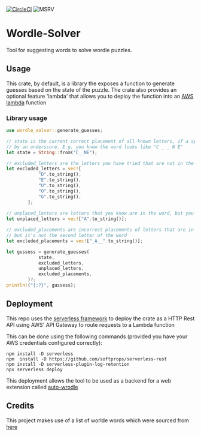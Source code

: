 [![CircleCI](https://circleci.com/gh/benjaminjellis/wordle-solver/tree/master.svg?style=svg)](https://circleci.com/gh/benjaminjellis/wordle-solver/tree/master) ![MSRV](https://img.shields.io/badge/msrv-1.58.0-red)
# Wordle-Solver

Tool for suggesting words to solve wordle puzzles. 


## Usage 

This crate, by default, is a library the exposes a function to generate guesses based on the state of the puzzle. The crate also provides an optional feature 
'lambda' that allows you to deploy the function into an [AWS lambda](https://aws.amazon.com/lambda/) function

### Library usage

```rust
use wordle_solver::generate_guesses;

// state is the current correct placement of all known letters, if a spot is unknown it should be represented 
// by an underscore. E.g. you know the word looks like "C _ _ N E"
let state = String::from("C__NE");

// excluded_letters are the letters you have tried that are not in the word 
let excluded_letters = vec![
            "D".to_string(),
            "E".to_string(),
            "U".to_string(),
            "O".to_string(),
            "G".to_string(),
        ];
        
// unplaced_letters are letters that you know are in the word, but you don't know where they are in the word
let unplaced_letters = vec!["A".to_string()];

// excluded_placements are incorrect placements of letters that are in the word E.g. you know that A is in the word
// but it's not the second letter of the word 
let excluded_placements = vec!["_A__".to_string()];

let gussess = generate_guesses(
            state,
            excluded_letters,
            unplaced_letters,
            excluded_placements,
        )?;
println!("{:?}", gussess);
```


## Deployment 

This repo uses the [serverless framework](https://www.serverless.com/) to deploy the crate as a HTTP Rest API using AWS' API Gateway to route requests to a Lambda function

This can be done using the following commands (provided you have your AWS credentials configured correctly): 

```shell
npm install -D serverless
npm  install -D https://github.com/softprops/serverless-rust
npm install -D serverless-plugin-log-retention
npx serverless deploy
```

This deployment allows the tool to be used as a backend for a web extension called [auto-wrodle](https://github.com/BrownKnight/auto-wordle)


## Credits 

This project makes use of a list of worlde words which were sourced from [here](https://github.com/tabatkins/wordle-list)
